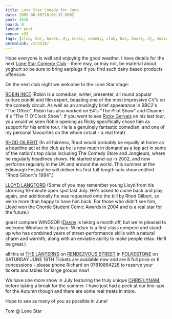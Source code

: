 ```yaml
---
title: Lone Star Comedy for June
date: 2005-06-08T10:06:37.000Z
post: 3518
board: 8
layout: post
venue: v32
tags: [club, bar, booze, dj, music, comedy, club, bar, booze, dj, music, comedy, folkestone, robin ince, ricky gervais, rhod gilbert, lloyd langford, danny, lanterns, rendezvous street, chris lynam]
permalink: /m/3518/
---
```

Hope everyone is well and enjoying the good weather.  I have details for the next <a href="http://www.lonestarcomedy.co.uk">Lone Star Comedy Club</a> - there may, or may not, be material about yoghurt so be sure to bring earplugs if you find such dairy based products offensive.
 
On the next club night we welcome to the Lone Star stage:
 
<a href="/wiki/robin+ince">ROBIN INCE</a> (Robin is a comedian, writer, presenter, all round popular culture pundit and film expert, boasting one of the most impressive CV's on the comedy circuit.  As well as an amusingly brief appearance in BBC2's "The Office", Robin has also worked on E4's "The Pilot Show" and Channel 4's "The 11 O'Clock Show".  If you went to see <a href="/wiki/ricky+gervais">Ricky Gervais</a> on his last tour, you would've seen Robin opening as Ricky specifically chose him as support for his entire tour.  He is a genuinely fantastic comedian, and one of my personal favourites on the whole circuit - a real treat)
 
<a href="/wiki/rhod+gilbert">RHOD GILBERT</a> (In all fairness, Rhod would probably be equally at home as a headline act at the club as he is now much in demand as a top act in some of the nation's top clubs including The Comedy Store and Jongleurs, where he regularly headlines shows.  He started stand-up in 2002, and now performs regularly in the UK and around the world.  This summer at the Edinburgh Festival he will deliver his first full-length solo show entitled "Rhod Gilbert's 1984".)
 
<a href="/wiki/lloyd+langford">LLOYD LANGFORD</a> (Some of you may remember young Lloyd from his storming 10-minute open spot last July.  He's asked to come back and play again, and additionally he was requested onto the bill by Rhod Gilbert, so we're more than happy to have him back.  For those who didn't see him, Lloyd won the Chortle Student Comic Awards in 2004 and is a real star for the future.)
 
guest compere WINDSOR (<a href="/wiki/danny">Danny</a> is taking a month off, but we're pleased to welcome Windsor in his place.  Windsor is a first class compere and stand-up who has combined years of street-performance skills with a natural charm and warmth, along with an enviable ability to make people relax.  He'll be great.)
 
all this at <a href="/wiki/lanterns">THE LANTERNS</a> on <a href="/wiki/rendezvous+street">RENDEZVOUS STREET</a> in <a href="/wiki/folkestone">FOLKESTONE</a> on SATURDAY JUNE 18TH
Tickets are available now and are 8 full price or 6 concessions - please phone Richard on 07810864228 to reserve your tickets and tables for large groups now!
 
We have one more show in July featuring the truly unique <a href="/wiki/chris+lynam">CHRIS LYNAM</a>, before taking a break for the summer.  I have just had a peek at our line-ups for the Autumn though and there are some real treats in store. 
 
Hope to see as many of you as possible in June!

Tom @ Lone Star
